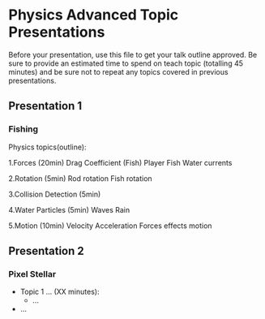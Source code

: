# Physics Advanced Topic Presentations

Before your presentation, use this file to get your talk outline approved. Be
sure to provide an estimated time to spend on teach topic (totalling 45 minutes)
and be sure not to repeat any topics covered in previous presentations.

## Presentation 1
### Fishing

Physics topics(outline):

1.Forces (20min)
Drag Coefficient (Fish)
Player
Fish
Water currents 

2.Rotation (5min)
Rod rotation
Fish rotation 

3.Collision Detection (5min)

4.Water Particles (5min)
Waves
Rain 

5.Motion (10min)
Velocity 
Acceleration 
Forces effects motion

## Presentation 2
### Pixel Stellar

- Topic 1 ... (XX minutes):
  - ...
- ...

